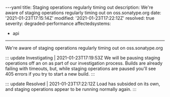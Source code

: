 ---yaml
title: Staging operations regularly timing out
description: We're aware of staging operations regularly timing out on oss.sonatype.org
date: '2021-01-23T17:15:14Z'
modified: '2021-01-23T17:22:12Z'
resolved: true
severity: degraded-performance
affectedsystems:
  - api
---
We're aware of staging operations regularly timing out on oss.sonatype.org

::: update Investigating | 2021-01-23T17:19:53Z
We will be pausing staging operations off an on as part of our investigation process. Builds are already failing with timeouts, but, while staging operations are paused you'll see 405 errors if you try to start a new build.
:::

::: update Resolved | 2021-01-23T17:22:12Z
Load has subsided on its own, and staging operations appear to be running normally again.
:::

